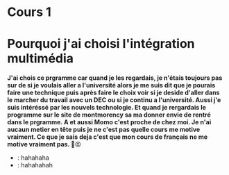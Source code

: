 # Cours 1

# Pourquoi j'ai choisi l'intégration multimédia

**J'ai chois ce prgramme car quand je les regardais, je n'étais toujours pas sur de si je voulais aller a l'université alors je me suis dit que je pourais faire une technique puis après faire le choix voir si je deside d'aller dans le marcher du travail avec un DEC ou si je continu a l'université. Aussi j'e suis intéréssé par les nouvels technologie. Et quand je rergardais le programme sur le site de montmorency sa ma donner envie de rentré dans le prgramme. A et aussi Momo c'est proche de chez moi. Je n'ai aucaun metier en tête puis je ne c'est pas quelle cours me motive vraiment. Ce que je sais deja c'est que mon cours de français ne me motive vraiment pas. :star2:**:rage:

* : hahahaha
* : hahahahah



